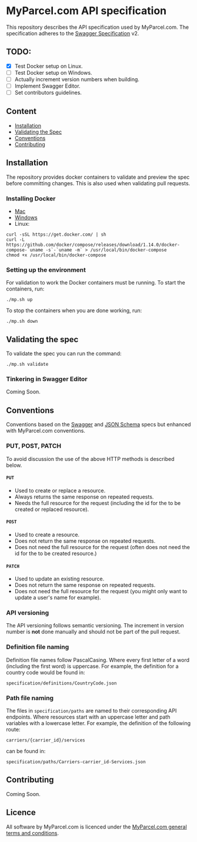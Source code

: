 # MyParcel.com API specification
This repository describes the API specification used by MyParcel.com. The specification adheres to the [Swagger Specification](https://swagger.io/specification/) v2.

## TODO:
- [x] Test Docker setup on Linux.
- [ ] Test Docker setup on Windows.
- [ ] Actually increment version numbers when building.
- [ ] Implement Swagger Editor.
- [ ] Set contributors guidelines.

## Content
- [Installation](#installation)
- [Validating the Spec](#validating-the-spec)
- [Conventions](#conventions)
- [Contributing](#contributing)

## Installation
The repository provides docker containers to validate and preview the spec before committing changes. This is also used when validating pull requests.

### Installing Docker
- [Mac](https://docs.docker.com/docker-for-mac/install/)
- [Windows](https://docs.docker.com/docker-for-windows/install/)
- Linux:
```
curl -sSL https://get.docker.com/ | sh
curl -L https://github.com/docker/compose/releases/download/1.14.0/docker-compose-`uname -s`-`uname -m` > /usr/local/bin/docker-compose
chmod +x /usr/local/bin/docker-compose
```

### Setting up the environment
For validation to work the Docker containers must be running. To start the containers, run:
```
./mp.sh up
```
To stop the containers when you are done working, run:
```
./mp.sh down
```

## Validating the spec
To validate the spec you can run the command:
```
./mp.sh validate
```

### Tinkering in Swagger Editor
Coming Soon.

## Conventions
Conventions based on the [Swagger](https://swagger.io/specification/) and [JSON Schema](http://json-schema.org/) specs but enhanced with MyParcel.com conventions.

### PUT, POST, PATCH
To avoid discussion the use of the above HTTP methods is described below.

#### `PUT`
- Used to create or replace a resource.
- Always returns the same response on repeated requests.
- Needs the full resource for the request (including the id for the to be created or replaced resource).

#### `POST`
- Used to create a resource.
- Does not return the same response on repeated requests.
- Does not need the full resource for the request (often does not need the id for the to be created resource.)

#### `PATCH`
- Used to update an existing resource.
- Does not return the same response on repeated requests.
- Does not need the full resource for the request (you might only want to update a user's name for example).

### API versioning
The API versioning follows semantic versioning. The increment in version number is **not** done manually and should not be part of the pull request.

### Definition file naming
Definition file names follow PascalCasing. Where every first letter of a word (including the first word) is uppercase. For example, the definition for a country code would be found in:
```
specification/definitions/CountryCode.json
```

### Path file naming
The files in `specification/paths` are named to their corresponding API endpoints. Where resources start with an uppercase letter and path variables with a lowercase letter. For example, the definition of the following route: 
```
carriers/{carrier_id}/services
```
can be found in:
```
specification/paths/Carriers-carrier_id-Services.json
```

## Contributing
Coming Soon.

## Licence
All software by MyParcel.com is licenced under the [MyParcel.com general terms and conditions](https://www.myparcel.com/terms/). 